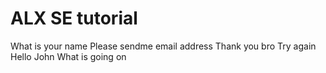 # ALX SE tutorial
What is your name
Please sendme email  address
Thank you bro
Try again
Hello John
What is going on
